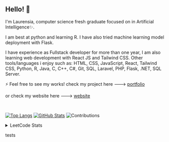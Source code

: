 ## Hello! 👋


I'm Laurensia, computer science fresh graduate focused on in Artificial Intelligence✨.

I am best at python and learning R. I have also tried machine learning model deployment with Flask. 

I have experience as Fullstack developer for more than one year, I am also learning web development with React JS and Tailwind CSS. Other tools/languages i enjoy such as: HTML, CSS, JavaScript, React, Tailwind CSS, Python, R, Java, C, C++, C#, Git, SQL, Laravel, PHP, Flask, .NET, SQL Server.

⚡ Feel free to see my works! check my project here ---> [portfolio](https://github.com/laurensiavee/portfolio)

or check my website here ---> [website](https://laurensiavee.github.io)

</br>

[![Top Langs](https://github-readme-stats.vercel.app/api/top-langs/?username=laurensiavee&langs_count=9&layout=compact&theme=tokyonight&count_private=true)](https://github.com/laurensiavee/github-readme-stats)
[![GitHub Stats](https://github-readme-stats.vercel.app/api/?username=laurensiavee&langs_count=9&layout=compact&theme=tokyonight&count_private=true)](https://github.com/laurensiavee/github-readme-stats)
![Contributions](https://github-contributor-stats.vercel.app/api?username=laurensiavee&limit=5&theme=tokyonight&combine_all_yearly_contributions=true)

<details>
    <summary>LeetCode Stats</summary>
    <img src="https://leetcard.jacoblin.cool/daytea?border=0&radius=20&ext=activity" >
</details>

tests
